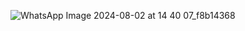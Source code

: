 ![WhatsApp Image 2024-08-02 at 14 40 07_f8b14368](https://github.com/user-attachments/assets/b942a33e-2d4e-4842-8008-0c1b133fea18)
